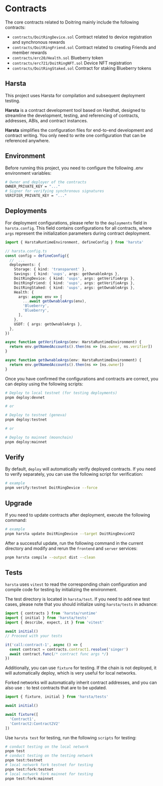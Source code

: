 # Contracts

The core contracts related to Doitring mainly include the following contracts:

- `contracts/DoitRingDevice.sol` Contract related to device registration and synchronous rewards
- `contracts/DoitRingFriend.sol` Contract related to creating Friends and member rewards
- `contracts/erc20/Health.sol` Blueberry token
- `contracts/erc721/DoitRingNFT.sol` Device NFT registration
- `contracts/DoitRingStaked.sol` Contract for staking Blueberry tokens

## Harsta

This project uses Harsta for compilation and subsequent deployment testing.

**Harsta** is a contract development tool based on Hardhat, designed to streamline the development, testing, and referencing of contracts, addresses, ABIs, and contract instances.

**Harsta** simplifies the configuration files for end-to-end development and contract writing. You only need to write one configuration that can be referenced anywhere.

## Environment

Before running this project, you need to configure the following .env environment variables:

```sh
# Owner and deployer of the contracts
OWNER_PRIVATE_KEY = "..."
# Signer for verifying synchronous signatures
VERIFIER_PRIVATE_KEY = "..."
```

## Deployments

For deployment configurations, please refer to the `deployments` field in `harsta.config`. This field contains configurations for all contracts, where `args` represent the initialization parameters during contract deployment.

```ts
import { HarstaRuntimeEnvironment, defineConfig } from 'harsta'

// harsta.config.ts
const config = defineConfig({
  //  ...
  deployments: {
    Storage: { kind: 'transparent' },
    Savings: { kind: 'uups', args: getOwnableArgs },
    DoitRingDevice: { kind: 'uups', args: getVerifieArgs },
    DoitRingFriend: { kind: 'uups', args: getVerifieArgs },
    DoitRingStaked: { kind: 'uups', args: getOwnableArgs },
    Health: {
      args: async env => [
        ...await getOwnableArgs(env),
        'Blueberry',
        'Blueberry',
      ],
    },
    USDT: { args: getOwnableArgs },
  },
})

async function getVerifieArgs(env: HarstaRuntimeEnvironment) {
  return env.getNamedAccounts().then(ns => [ns.owner, ns.verifier])
}

async function getOwnableArgs(env: HarstaRuntimeEnvironment) {
  return env.getNamedAccounts().then(ns => [ns.owner])
}
```

Once you have confirmed the configurations and contracts are correct, you can deploy using the following scripts:

```sh
# Deploy to local testnet (for testing deployments)
pnpm deploy:devnet

# or

# Deploy to testnet (geneva)
pnpm deploy:testnet

# or

# Deploy to mainnet (moonchain)
pnpm deploy:mainnet
```

## Verify

By default, `deploy` will automatically verify deployed contracts. If you need to verify separately, you can use the following script for verification:

```sh
# example
pnpm verify:testnet DoitRingDevice --force
```

## Upgrade

If you need to update contracts after deployment, execute the following command:

```sh
# example
pnpm harsta update DoitRingDevice --target DoitRingDeviceV2
```

After a successful update, run the following command in the current directory and modify and rerun the `frontend` and `server` services:

```sh
pnpm harsta compile --output dist --clean
```

## Tests

`harsta` uses `vitest` to read the corresponding chain configuration and compile code for testing by initializing the environment.

The test directory is located in `harsta/test`. If you need to add new test cases, please note that you should initialize using `harsta/tests` in advance:

```ts
import { contracts } from 'harsta/runtime'
import { initial } from 'harsta/tests'
import { describe, expect, it } from 'vitest'

await initial()
// Proceed with your tests

it('call:contract-1', async () => {
  const contract = contracts.contract1.resolve('singer')
  await contract.func(/* contract func args */)
})
```

Additionally, you can use `fixture` for testing. If the chain is not deployed, it will automatically deploy, which is very useful for local networks.

Forked networks will automatically inherit contract addresses, and you can also use `:` to test contracts that are to be updated.

```ts
import { fixture, initial } from 'harsta/tests'

await initial()

await fixture([
  'Contract1',
  'Contract2:Contract2V2'
])
```

Use `harsta test` for testing, run the following `scripts` for testing:

```sh
# conduct testing on the local network
pnpm test
# conduct testing on the testing network
pnpm test:testnet
# local network fork testnet for testing
pnpm test:fork:testnet
# local network fork mainnet for testing
pnpm test:fork:mainnet
```
